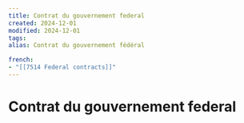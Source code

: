 ```yaml
---
title: Contrat du gouvernement federal
created: 2024-12-01
modified: 2024-12-01
tags: 
alias: Contrat du gouvernement fédéral

french:
- "[[7514 Federal contracts]]"
---
```

# Contrat du gouvernement federal

